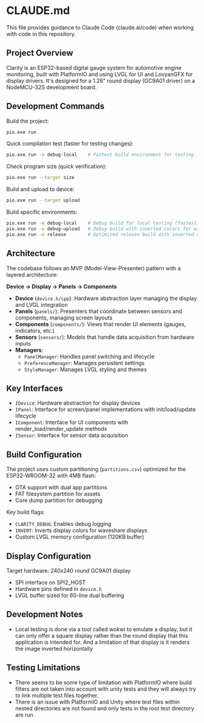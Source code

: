 # CLAUDE.md

This file provides guidance to Claude Code (claude.ai/code) when working with code in this repository.

## Project Overview

Clarity is an ESP32-based digital gauge system for automotive engine monitoring, built with PlatformIO and using LVGL for UI and LovyanGFX for display drivers. It's designed for a 1.28" round display (GC9A01 driver) on a NodeMCU-32S development board.

## Development Commands

Build the project:
```bash
pio.exe run
```

Quick compilation test (faster for testing changes):
```bash
pio.exe run -e debug-local    # Fastest build environment for testing
```

Check program size (quick verification):
```bash
pio.exe run --target size
```

Build and upload to device:
```bash
pio.exe run --target upload
```

Build specific environments:
```bash
pio.exe run -e debug-local    # Debug build for local testing (fastest)
pio.exe run -e debug-upload   # Debug build with inverted colors for waveshare display
pio.exe run -e release        # Optimized release build with inverted colors
```

## Architecture

The codebase follows an MVP (Model-View-Presenter) pattern with a layered architecture:

**Device → Display → Panels → Components**

- **Device** (`device.h/cpp`): Hardware abstraction layer managing the display and LVGL integration
- **Panels** (`panels/`): Presenters that coordinate between sensors and components, managing screen layouts
- **Components** (`components/`): Views that render UI elements (gauges, indicators, etc.)
- **Sensors** (`sensors/`): Models that handle data acquisition from hardware inputs
- **Managers**: 
  - `PanelManager`: Handles panel switching and lifecycle
  - `PreferenceManager`: Manages persistent settings
  - `StyleManager`: Manages LVGL styling and themes

## Key Interfaces

- `IDevice`: Hardware abstraction for display devices
- `IPanel`: Interface for screen/panel implementations with init/load/update lifecycle
- `IComponent`: Interface for UI components with render_load/render_update methods
- `ISensor`: Interface for sensor data acquisition

## Build Configuration

The project uses custom partitioning (`partitions.csv`) optimized for the ESP32-WROOM-32 with 4MB flash:
- OTA support with dual app partitions
- FAT filesystem partition for assets
- Core dump partition for debugging

Key build flags:
- `CLARITY_DEBUG`: Enables debug logging
- `INVERT`: Inverts display colors for waveshare displays
- Custom LVGL memory configuration (120KB buffer)

## Display Configuration

Target hardware: 240x240 round GC9A01 display
- SPI interface on SPI2_HOST
- Hardware pins defined in `device.h`
- LVGL buffer sized for 60-line dual buffering

## Development Notes

- Local testing is done via a tool called wokwi to emulate a display, but it can only offer a square display rather than the round display that this application is intended for. And a limitation of that display is it renders the image inverted horizontally

## Testing Limitations

- There seems to be some type of limitation with PlatformIO where build filters are not taken into account with unity tests and they will always try to link multiple test files together.
- There is an issue with PlatformIO and Unity where test files within nested directories are not found and only tests in the root test directory are run